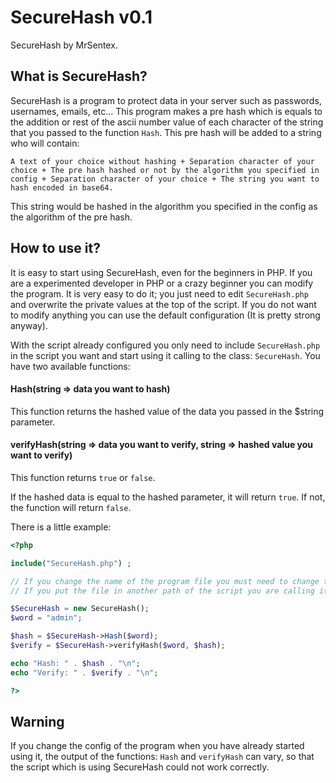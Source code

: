 # SecureHash v0.1

SecureHash by MrSentex.

## What is SecureHash?

SecureHash is a program to protect data in your server such as passwords, usernames, emails, etc... This program makes a pre hash which is equals to the addition or rest of the ascii number value of each character of the string that you passed to the function `Hash`. This pre hash will be added to a string who will contain:  
  
`A text of your choice without hashing + Separation character of your choice + The pre hash hashed or not by the algorithm you specified in config + Separation character of your choice + The string you want to hash encoded in base64.`
  
This string would be hashed in the algorithm you specified in the config as the algorithm of the pre hash.

## How to use it?

It is easy to start using SecureHash, even for the beginners in PHP. If you are a experimented developer in PHP or a crazy beginner you can modify the program. It is very easy to do it; you just need to edit `SecureHash.php` and overwrite the private values at the top of the script. If you do not want to modify anything you can use the default configuration (It is pretty strong anyway).

With the script already configured you only need to include `SecureHash.php` in the script you want and start using it calling to the class: `SecureHash`. You have two available functions:

#### Hash(string => data you want to hash)  

This function returns the hashed value of the data you passed in the $string parameter.

#### verifyHash(string => data you want to verify, string => hashed value you want to verify)  

This function returns `true` or `false`.

If the hashed data is equal to the hashed parameter, it will return `true`. If not, the function will return `false`.

There is a little example:    
```php
<?php

include("SecureHash.php") ;

// If you change the name of the program file you must need to change the include.
// If you put the file in another path of the script you are calling it you will need to add the path in the include.

$SecureHash = new SecureHash();
$word = "admin";

$hash = $SecureHash->Hash($word);
$verify = $SecureHash->verifyHash($word, $hash);

echo "Hash: " . $hash . "\n";
echo "Verify: " . $verify . "\n";

?>
```

## Warning

If you change the config of the program when you have already started using it, the output of the functions: `Hash` and `verifyHash` can vary, so that the script which is using SecureHash could not work correctly.
